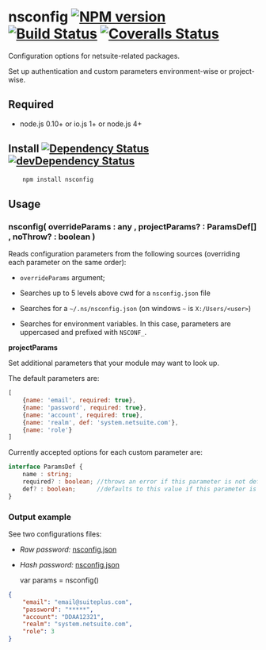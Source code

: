 # nsconfig [![NPM version][npm-image]][npm-url] [![Build Status][travis-image]][travis-url] [![Coveralls Status][coveralls-image]][coveralls-url]

Configuration options for netsuite-related packages.

Set up authentication and custom parameters environment-wise or project-wise.

## Required

 * node.js 0.10+ or io.js 1+ or node.js 4+

## Install [![Dependency Status][david-image]][david-url] [![devDependency Status][david-image-dev]][david-url-dev]
```bash
    npm install nsconfig
```

## Usage

### nsconfig( overrideParams : any , projectParams? : ParamsDef[] , noThrow? : boolean )

Reads configuration parameters from the following sources (overriding each parameter on the same order):

  *  `overrideParams` argument;

  *  Searches up to 5 levels above cwd for a `nsconfig.json` file

  *  Searches for a `~/.ns/nsconfig.json` (on windows `~` is `X:/Users/<user>`)

  *  Searches for environment variables. In this case, parameters are uppercased and prefixed with `NSCONF_`.

__projectParams__

Set additional parameters that your module may want to look up.

The default parameters are:

```javascript
[
    {name: 'email', required: true},
    {name: 'password', required: true},
    {name: 'account', required: true},
    {name: 'realm', def: 'system.netsuite.com'},
    {name: 'role'}
]
```
Currently accepted options for each custom parameter are:

```typescript
interface ParamsDef {
	name : string;
	required? : boolean; //throws an error if this parameter is not defined
	def? : boolean;      //defaults to this value if this parameter is not defined
}
```

### Output example

See two configurations files:

  * _Raw password:_ [nsconfig.json](./example/nsconfig-simple.json)
  * _Hash password:_ [nsconfig.json](./example/nsconfig-hash.json)

	var params = nsconfig()

```json
{
	"email": "email@suiteplus.com",
	"password": "*****",
	"account": "DDAA12321",
	"realm": "system.netsuite.com",
	"role": 3
}
```

[travis-url]: https://travis-ci.org/suiteplus/nsconfig
[travis-image]: https://img.shields.io/travis/suiteplus/nsconfig.svg

[coveralls-url]: https://coveralls.io/r/suiteplus/nsconfig
[coveralls-image]: http://img.shields.io/coveralls/suiteplus/nsconfig/master.svg

[david-url]: https://david-dm.org/suiteplus/nsconfig
[david-image]: https://david-dm.org/suiteplus/nsconfig.svg

[david-url-dev]: https://david-dm.org/suiteplus/nsconfig#info=devDependencies
[david-image-dev]: https://david-dm.org/suiteplus/nsconfig/dev-status.svg

[npm-url]: https://npmjs.org/package/nsconfig
[npm-image]: http://img.shields.io/npm/v/nsconfig.svg